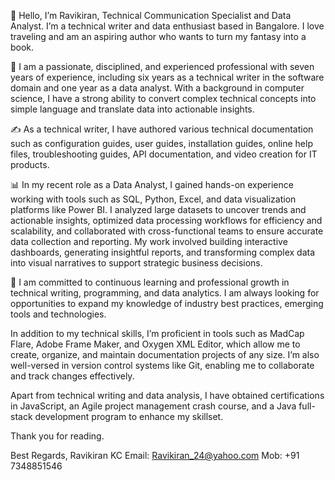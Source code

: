 <!---
- 👋 Hi, I’m Ravikiran kc
- 👀 I’m interested in Technical Writing, Data Analysis, Blogging and Python..ETC...
- 🌱 I’m currently exploring Python.
- 💞️ I’m looking to collaborate to work on the Tech Pub and Data domain..
- 📫 Mail me: Ravikiran_24@yahoo.com
- 📫 Mob: +91 7348851546
- 😄 Pronouns: ...
- ⚡ Fun fact: Travel Freak, Reader
- ✨ Blog: Kiraniyengar.wordpress.com 


24Ravikirankc/24Ravikirankc is a ✨ special ✨ repository because its `README.md` (this file) appears on your GitHub profile.
You can click the Preview link to take a look at your changes.
--->

👋  Hello, I’m Ravikiran, Technical Communication Specialist and Data Analyst. I’m a technical writer and data enthusiast based in Bangalore. I love traveling and am an aspiring author who wants to turn my fantasy into a book.

👀 I am a passionate, disciplined, and experienced professional with seven years of experience, including six years as a technical writer in the software domain and one year as a data analyst. With a background in computer science, I have a strong ability to convert complex technical concepts into simple language and translate data into actionable insights.

✍️ As a technical writer, I have authored various technical documentation such as configuration guides, user guides, installation guides, online help files, troubleshooting guides, API documentation, and video creation for IT products.

📊 In my recent role as a Data Analyst, I gained hands-on experience working with tools such as SQL, Python, Excel, and data visualization platforms like Power BI. I analyzed large datasets to uncover trends and actionable insights, optimized data processing workflows for efficiency and scalability, and collaborated with cross-functional teams to ensure accurate data collection and reporting. My work involved building interactive dashboards, generating insightful reports, and transforming complex data into visual narratives to support strategic business decisions.

🌱 I am committed to continuous learning and professional growth in technical writing, programming, and data analytics. I am always looking for opportunities to expand my knowledge of industry best practices, emerging tools and technologies.

In addition to my technical skills, I’m proficient in tools such as MadCap Flare, Adobe Frame Maker, and Oxygen XML Editor, which allow me to create, organize, and maintain documentation projects of any size. I’m also well-versed in version control systems like Git, enabling me to collaborate and track changes effectively.

Apart from technical writing and data analysis, I have obtained certifications in JavaScript, an Agile project management crash course, and a Java full-stack development program to enhance my skillset.

Thank you for reading.

Best Regards,
Ravikiran KC
Email: Ravikiran_24@yahoo.com
Mob: +91 7348851546
